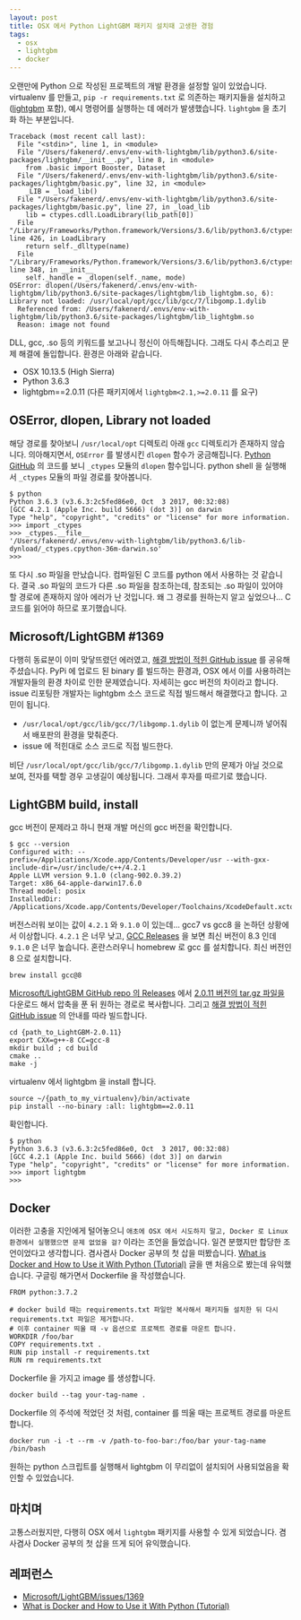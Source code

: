```yaml
---
layout: post
title: OSX 에서 Python LightGBM 패키지 설치때 고생한 경험
tags:
  - osx
  - lightgbm
  - docker
---
```


오랜만에 Python 으로 작성된 프로젝트의 개발 환경을 설정할 일이 있었습니다. virtualenv 를 만들고, `pip -r requirements.txt` 로 의존하는 패키지들을 설치하고 ([lightgbm](https://pypi.org/project/lightgbm/) 포함), 예시 명령어를 실행하는 데 에러가 발생했습니다. `lightgbm` 을 초기화 하는 부분입니다.

```
Traceback (most recent call last):
  File "<stdin>", line 1, in <module>
  File "/Users/fakenerd/.envs/env-with-lightgbm/lib/python3.6/site-packages/lightgbm/__init__.py", line 8, in <module>
    from .basic import Booster, Dataset
  File "/Users/fakenerd/.envs/env-with-lightgbm/lib/python3.6/site-packages/lightgbm/basic.py", line 32, in <module>
    _LIB = _load_lib()
  File "/Users/fakenerd/.envs/env-with-lightgbm/lib/python3.6/site-packages/lightgbm/basic.py", line 27, in _load_lib
    lib = ctypes.cdll.LoadLibrary(lib_path[0])
  File "/Library/Frameworks/Python.framework/Versions/3.6/lib/python3.6/ctypes/__init__.py", line 426, in LoadLibrary
    return self._dlltype(name)
  File "/Library/Frameworks/Python.framework/Versions/3.6/lib/python3.6/ctypes/__init__.py", line 348, in __init__
    self._handle = _dlopen(self._name, mode)
OSError: dlopen(/Users/fakenerd/.envs/env-with-lightgbm/lib/python3.6/site-packages/lightgbm/lib_lightgbm.so, 6): Library not loaded: /usr/local/opt/gcc/lib/gcc/7/libgomp.1.dylib
  Referenced from: /Users/fakenerd/.envs/env-with-lightgbm/lib/python3.6/site-packages/lightgbm/lib_lightgbm.so
  Reason: image not found
```

DLL, gcc, .so 등의 키워드를 보고나니 정신이 아득해집니다. 그래도 다시 추스리고 문제 해결에 돌입합니다. 환경은 아래와 같습니다.

* OSX 10.13.5 (High Sierra)
* Python 3.6.3
* lightgbm==2.0.11 (다른 패키지에서 `lightgbm<2.1,>=2.0.11` 를 요구)

## OSError, dlopen, Library not loaded

해당 경로를 찾아보니 `/usr/local/opt` 디렉토리 아래 `gcc` 디렉토리가 존재하지 않습니다. 의아해지면서, `OSError` 를 발생시킨 `dlopen` 함수가 궁금해집니다. [Python GitHub](https://github.com/python/cpython/blob/v3.6.3/Lib/ctypes/__init__.py#L133) 의 코드를 보니 `_ctypes` 모듈의 `dlopen` 함수입니다. python shell 을 실행해서 `_ctypes` 모듈의 파일 경로를 찾아봅니다.

```
$ python
Python 3.6.3 (v3.6.3:2c5fed86e0, Oct  3 2017, 00:32:08)
[GCC 4.2.1 (Apple Inc. build 5666) (dot 3)] on darwin
Type "help", "copyright", "credits" or "license" for more information.
>>> import _ctypes
>>> _ctypes.__file__
'/Users/fakenerd/.envs/env-with-lightgbm/lib/python3.6/lib-dynload/_ctypes.cpython-36m-darwin.so'
>>>
```

또 다시 .so 파일을 만났습니다. 컴파일된 C 코드를 python 에서 사용하는 것 같습니다. 결국 .so 파일의 코드가 다른 .so 파일을 참조하는데, 참조되는 .so 파일이 있어야 할 경로에 존재하지 않아 에러가 난 것입니다. 왜 그 경로를 원하는지 알고 싶었으나... C 코드를 읽어야 하므로 포기했습니다.

## Microsoft/LightGBM #1369

다행히 동료분이 이미 맞닿뜨렸던 에러였고, [해결 방법이 적힌 GitHub issue](https://github.com/Microsoft/LightGBM/issues/1369) 를 공유해주셨습니다. PyPi 에 업로드 된 binary 를 빌드하는 환경과, OSX 에서 이를 사용하려는 개발자들의 환경 차이로 인한 문제였습니다. 자세히는 gcc 버전의 차이라고 합니다. issue 리포팅한 개발자는 lightgbm 소스 코드로 직접 빌드해서 해결했다고 합니다. 고민이 됩니다.

* `/usr/local/opt/gcc/lib/gcc/7/libgomp.1.dylib` 이 없는게 문제니까 넣어줘서 배포판의 환경을 맞춰준다.
* issue 에 적힌대로 소스 코드로 직접 빌드한다.

비단 `/usr/local/opt/gcc/lib/gcc/7/libgomp.1.dylib` 만의 문제가 아닐 것으로 보여, 전자를 택할 경우 고생길이 예상됩니다. 그래서 후자를 따르기로 했습니다.

## LightGBM build, install

gcc 버전이 문제라고 하니 현재 개발 머신의 gcc 버전을 확인합니다.

```
$ gcc --version
Configured with: --prefix=/Applications/Xcode.app/Contents/Developer/usr --with-gxx-include-dir=/usr/include/c++/4.2.1
Apple LLVM version 9.1.0 (clang-902.0.39.2)
Target: x86_64-apple-darwin17.6.0
Thread model: posix
InstalledDir: /Applications/Xcode.app/Contents/Developer/Toolchains/XcodeDefault.xctoolchain/usr/bin
```

버전스러워 보이는 값이 `4.2.1` 와 `9.1.0` 이 있는데... gcc7 vs gcc8 을 논하던 상황에서 이상합니다. `4.2.1` 은 너무 낮고, [GCC Releases](https://www.gnu.org/software/gcc/releases.html) 을 보면 최신 버전이 8.3 인데 `9.1.0` 은 너무 높습니다. 혼란스러우니 homebrew 로 gcc 를 설치합니다. 최신 버전인 8 으로 설치합니다.

```
brew install gcc@8
```

[Microsoft/LightGBM GitHub repo 의 Releases](https://github.com/Microsoft/LightGBM/releases) 에서 [2.0.11 버전의 tar.gz 파일을](https://github.com/Microsoft/LightGBM/archive/v2.0.11.tar.gz) 다운로드 해서 압축을 푼 뒤 원하는 경로로 복사합니다. 그리고 [해결 방법이 적힌 GitHub issue](https://github.com/Microsoft/LightGBM/issues/1369) 의 안내를 따라 빌드합니다.

```
cd {path_to_LightGBM-2.0.11}
export CXX=g++-8 CC=gcc-8
mkdir build ; cd build
cmake ..
make -j
```

virtualenv 에서 lightgbm 을 install 합니다.

```
source ~/{path_to_my_virtualenv}/bin/activate
pip install --no-binary :all: lightgbm==2.0.11
```

확인합니다.

```
$ python
Python 3.6.3 (v3.6.3:2c5fed86e0, Oct  3 2017, 00:32:08)
[GCC 4.2.1 (Apple Inc. build 5666) (dot 3)] on darwin
Type "help", "copyright", "credits" or "license" for more information.
>>> import lightgbm
>>>
```

## Docker

이러한 고충을 지인에게 털어놓으니 `애초에 OSX 에서 시도하지 말고, Docker 로 Linux 환경에서 실행했으면 문제 없었을 걸?` 이라는 조언을 들었습니다. 일견 분했지만 합당한 조언이었다고 생각합니다. 겸사겸사 Docker 공부의 첫 삽을 떠봤습니다. [What is Docker and How to Use it With Python (Tutorial)](https://djangostars.com/blog/what-is-docker-and-how-to-use-it-with-python/) 글을 맨 처음으로 봤는데 유익했습니다. 구글링 해가면서 Dockerfile 을 작성했습니다.

```
FROM python:3.7.2

# docker build 때는 requirements.txt 파일만 복사해서 패키지들 설치한 뒤 다시 requirements.txt 파일은 제거합니다.
# 이후 container 띄울 때 -v 옵션으로 프로젝트 경로를 마운트 합니다.
WORKDIR /foo/bar
COPY requirements.txt .
RUN pip install -r requirements.txt
RUN rm requirements.txt
```

Dockerfile 을 가지고 image 를 생성합니다.

```
docker build --tag your-tag-name .
```

Dockerfile 의 주석에 적었던 것 처럼, container 를 띄울 때는 프로젝트 경로를 마운트 합니다.

```
docker run -i -t --rm -v /path-to-foo-bar:/foo/bar your-tag-name /bin/bash
```

원하는 python 스크립트를 실행해서 lightgbm 이 무리없이 설치되어 사용되었음을 확인할 수 있었습니다.

## 마치며

고통스러웠지만, 다행히 OSX 에서 `lightgbm` 패키지를 사용할 수 있게 되었습니다. 겸사겸사 Docker 공부의 첫 삽을 뜨게 되어 유익했습니다.

## 레퍼런스

* [Microsoft/LightGBM/issues/1369](https://github.com/Microsoft/LightGBM/issues/1369)
* [What is Docker and How to Use it With Python (Tutorial)](https://djangostars.com/blog/what-is-docker-and-how-to-use-it-with-python/)

